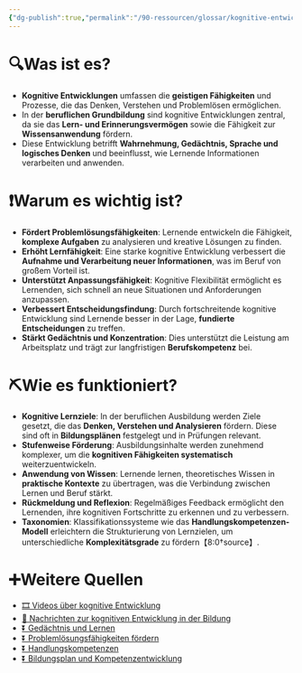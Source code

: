 ```yaml
---
{"dg-publish":true,"permalink":"/90-ressourcen/glossar/kognitive-entwicklung/","noteIcon":""}
---
```


# 🔍Was ist es?
- **Kognitive Entwicklungen** umfassen die **geistigen Fähigkeiten** und Prozesse, die das Denken, Verstehen und Problemlösen ermöglichen.
- In der **beruflichen Grundbildung** sind kognitive Entwicklungen zentral, da sie das **Lern- und Erinnerungsvermögen** sowie die Fähigkeit zur **Wissensanwendung** fördern.
- Diese Entwicklung betrifft **Wahrnehmung, Gedächtnis, Sprache und logisches Denken** und beeinflusst, wie Lernende Informationen verarbeiten und anwenden.

# ❗Warum es wichtig ist?
- **Fördert Problemlösungsfähigkeiten**: Lernende entwickeln die Fähigkeit, **komplexe Aufgaben** zu analysieren und kreative Lösungen zu finden.
- **Erhöht Lernfähigkeit**: Eine starke kognitive Entwicklung verbessert die **Aufnahme und Verarbeitung neuer Informationen**, was im Beruf von großem Vorteil ist.
- **Unterstützt Anpassungsfähigkeit**: Kognitive Flexibilität ermöglicht es Lernenden, sich schnell an neue Situationen und Anforderungen anzupassen.
- **Verbessert Entscheidungsfindung**: Durch fortschreitende kognitive Entwicklung sind Lernende besser in der Lage, **fundierte Entscheidungen** zu treffen.
- **Stärkt Gedächtnis und Konzentration**: Dies unterstützt die Leistung am Arbeitsplatz und trägt zur langfristigen **Berufskompetenz** bei.

# ⛏Wie es funktioniert?
- **Kognitive Lernziele**: In der beruflichen Ausbildung werden Ziele gesetzt, die das **Denken, Verstehen und Analysieren** fördern. Diese sind oft in **Bildungsplänen** festgelegt und in Prüfungen relevant.
- **Stufenweise Förderung**: Ausbildungsinhalte werden zunehmend komplexer, um die **kognitiven Fähigkeiten systematisch** weiterzuentwickeln.
- **Anwendung von Wissen**: Lernende lernen, theoretisches Wissen in **praktische Kontexte** zu übertragen, was die Verbindung zwischen Lernen und Beruf stärkt.
- **Rückmeldung und Reflexion**: Regelmäßiges Feedback ermöglicht den Lernenden, ihre kognitiven Fortschritte zu erkennen und zu verbessern.
- **Taxonomien**: Klassifikationssysteme wie das **Handlungskompetenzen-Modell** erleichtern die Strukturierung von Lernzielen, um unterschiedliche **Komplexitätsgrade** zu fördern【8:0†source】.

# ➕Weitere Quellen
- [🎞 Videos über kognitive Entwicklung](https://www.google.ch/search?q=Kognitive+Entwicklung&tbm=vid)
- [📰 Nachrichten zur kognitiven Entwicklung in der Bildung](https://www.google.ch/search?q=Kognitive+Entwicklung+Bildung&tbm=nws)
- [⏬ Gedächtnis und Lernen](https://www.google.ch/search?q=Gedächtnis+und+Lernen)
- [⏬ Problemlösungsfähigkeiten fördern](https://www.google.ch/search?q=Problemlösungsfähigkeiten+fördern)
- [⏬ Handlungskompetenzen](https://www.google.ch/search?q=Handlungskompetenzen)
- [⏬ Bildungsplan und Kompetenzentwicklung](https://www.google.ch/search?q=Bildungsplan+Kompetenzentwicklung)